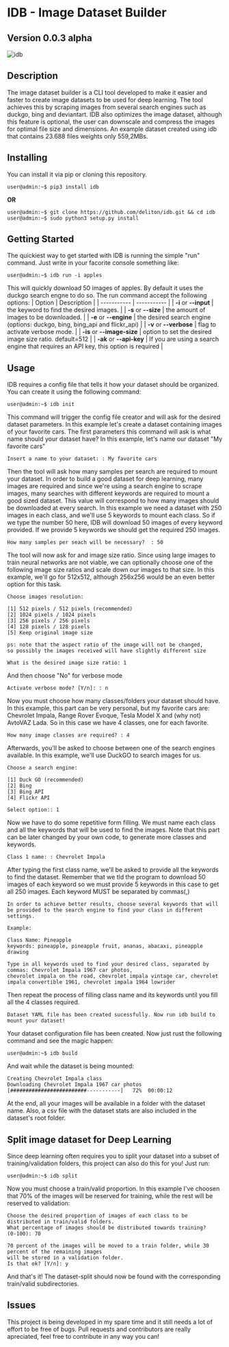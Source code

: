 # IDB - Image Dataset Builder

## Version 0.0.3 alpha

![idb](https://user-images.githubusercontent.com/47995046/92179763-be275d80-ee1b-11ea-8063-aa2b565616f6.png)


## Description

The image dataset builder is a CLI tool developed to make it easier and faster to create image datasets to be used for deep learning. The tool achieves this by scraping images from several search engines such as duckgo, bing and deviantart. IDB also optimizes the image dataset, although this feature is optional, the user can downscale and compress the images for optimal file size and dimensions. An example dataset created using idb that contains 23.688 files weights only 559,2MBs.

## Installing

You can install it via pip or cloning this repository.

```console
user@admin:~$ pip3 install idb

```

**OR**


```console
user@admin:~$ git clone https://github.com/deliton/idb.git && cd idb
user@admin:~$ sudo python3 setup.py install

```


## Getting Started

The quickiest way to get started with IDB is running the simple "run" command. Just write in your facorite console something like:

```console
user@admin:~$ idb run -i apples 
```

This will quickly download 50 images of apples. By default it uses the duckgo search engne to do so. 
The run command accept the following options:
| Option | Description |
| ----------- | ----------- |
| **-i** or **--input** | the keyword to find the desired images. | 
| **-s** or **--size** | the amount of images to be downloaded. |
| **-e** or **--engine** | the desired search engine (options: duckgo, bing, bing_api and flickr_api) |
| **-v** or **--verbose** | flag to activate verbose mode. |
| **-is** or **--image-size** | option to set the desired image size ratio. default=512 |
| **-ak** or **--api-key** | If you are using a search engine that requires an API key, this option is required |


## Usage

IDB requires a config file that tells it how your dataset should be organized. You can create it using the following command:

```console
user@admin:~$ idb init
```

This command will trigger the config file creator and will ask for the desired dataset parameters. In this example let's create a dataset containing images of your favorite cars. The first parameters this command will ask is what name should your dataset have? In this example, let's name our dataset "My favorite cars"

```console
Insert a name to your dataset: : My favorite cars
```

Then the tool will ask how many samples per search are required to mount your dataset. In order to build a good dataset for deep learning, many images are required and since we're using a search engine to scrape images, many searches with different keywords are required to mount a good sized dataset. This value will correspond to how many images should be downloaded at every search. In this example we need a dataset with 250 images in each class, and we'll use 5 keywords to mount each class. So if we type the number 50 here, IDB will download 50 images of every keyword provided. If we provide 5 keywords we should get the required 250 images.

```console
How many samples per seach will be necessary?  : 50
```

The tool will now ask for and image size ratio. Since using large images to train neural networks are not viable, we can optionally choose one of the following image size ratios and scale down our images to that size. In this example, we'll go for 512x512, although 256x256 would be an even better option for this task.

```console
Choose images resolution:

[1] 512 pixels / 512 pixels (recommended)
[2] 1024 pixels / 1024 pixels
[3] 256 pixels / 256 pixels
[4] 128 pixels / 128 pixels
[5] Keep original image size

ps: note that the aspect ratio of the image will not be changed, 
so possibly the images received will have slightly different size

What is the desired image size ratio: 1
```

And then choose "No" for verbose mode

```console
Activate verbose mode? [Y/n]: : n
```

Now you must choose how many classes/folders your dataset should have. In this example, this part can be very personal, but my favorite cars are: Chevrolet Impala, Range Rover Evoque, Tesla Model X and (why not) AvtoVAZ Lada. So in this case we have 4 classes, one for each favorite.

```console
How many image classes are required? : 4
```

Afterwards, you'll be asked to choose between one of the search engines available. In this example, we'll use DuckGO to search images for us.

```console
Choose a search engine:

[1] Duck GO (recommended)
[2] Bing
[3] Bing API 
[4] Flickr API

Select option:: 1
```

Now we have to do some repetitive form filling. We must name each class and all the keywords that will be used to find the images. Note that this part can be later changed by your own code, to generate more classes and keywords.

```console
Class 1 name: : Chevrolet Impala
```

After typing the first class name, we'll be asked to provide all the keywords to find the dataset. Remember that we tld the program to download 50 images of each keyword so we must provide 5 keywords in this case to get all 250 images. Each keyword MUST be separated by commas(,)

```console
In order to achieve better results, choose several keywords that will
be provided to the search engine to find your class in different settings.

Example: 

Class Name: Pineapple
keywords: pineapple, pineapple fruit, ananas, abacaxi, pineapple drawing

Type in all keywords used to find your desired class, separated by commas: Chevrolet Impala 1967 car photos,
chevrolet impala on the road, chevrolet impala vintage car, chevrolet impala convertible 1961, chevrolet impala 1964 lowrider

```

Then repeat the process of filling class name and its keywords until you fill all the 4 classes required.

```console
Dataset YAML file has been created sucessfully. Now run idb build to mount your dataset!
```

Your dataset configuration file has been created. Now just rust the following command and see the magic happen:

```console
user@admin:~$ idb build
```

And wait while the dataset is being mounted:

```console
Creating Chevrolet Impala class
Downloading Chevrolet Impala 1967 car photos  [#########################-----------]   72%  00:00:12

```

At the end, all your images will be available in a folder with the dataset name. Also, a csv file with the dataset stats are also included in the dataset's root folder.

## Split image dataset for Deep Learning

Since deep learning often requires you to split your dataset into a subset of training/validation folders, this project can also do this for you! Just run:

```console
user@admin:~$ idb split
```

Now you must choose a train/valid proportion. In this example I've choosen that 70% of the images will be reserved for training, while the rest will be reserved to validation: 

```console
Choose the desired proportion of images of each class to be distributed in train/valid folders.
What percentage of images should be distributed towards training? 
(0-100): 70

70 percent of the images will be moved to a train folder, while 30 percent of the remaining images
will be stored in a validation folder.
Is that ok? [Y/n]: y
```

And that's it! The dataset-split should now be found with the corresponding train/valid subdirectories.

## Issues

This project is being developed in my spare time and it still needs a lot of effort to be free of bugs. Pull requests and contributors are really apreciated, feel free to contribute in any way you can!

